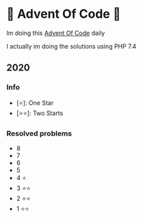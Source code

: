 # 🎄 Advent Of Code 🎅

Im doing this [Advent Of Code](https://adventofcode.com/) daily

I actually im doing the solutions using PHP 7.4

## 2020
### Info
- [⭐]: One Star
- [⭐⭐]: Two Starts
### Resolved problems
- 8
- 7
- 6
- 5
- 4 ⭐
- 3 ⭐⭐
- 2 ⭐⭐ 
- 1 ⭐⭐ 
